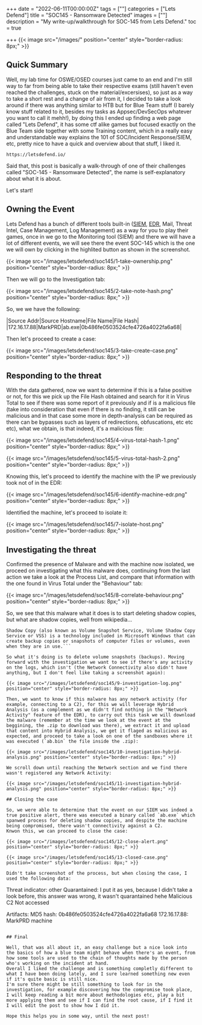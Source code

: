 +++
date = "2022-06-11T00:00:00Z"
tags = [""]
categories = ["Lets Defend"]
title = "SOC145 - Ransomware Detected"
images = [""]
description = "My write-up/walkthrough for SOC-145 from Lets Defend."
toc = true

+++
{{< image src="/images/" position="center" style="border-radius: 8px;" >}}

## Quick Summary

Well, my lab time for OSWE/OSED courses just came to an end and I'm still way to far from being able to take their respective exams (still haven't even reached the challenges, stuck on the material/excersises), so just as a way to take a short rest and a change of air from it, I decided to take a look around if there was anything similar to HTB but for Blue Team stuff (I barely know stuff related to it, besides my tasks as Appsec/DevSecOps whatever you want to call it mehh!), by doing this I ended up finding a web page called "Lets Defend", it has some ctf alike games but focused exactly on the Blue Team side together with some Training content, which in a really easy and understandable way explains the 101 of SOC/Incident Response/SIEM, etc, pretty nice to have a quick and overview about that stuff, I liked it. 

```console
https://letsdefend.io/
```

Said that, this post is basically a walk-through of one of their challenges called "SOC-145 - Ransomware Detected", the name is self-explanatory about what it is about.

Let's start!

## Owning the Event

Lets Defend has a bunch of different tools built-in ([SIEM](https://en.wikipedia.org/wiki/Security_information_and_event_management), [EDR](https://en.wikipedia.org/wiki/Endpoint_detection_and_response), Mail, Threat Intel, Case Management, Log Management) as a way for you to play their games, once in we go to the Monitoring tool (SIEM) and there we will have a lot of different events, we will see there the event SOC-145 which is the one we will own by clicking in the highlited button as shown in the screenshot.

{{< image src="/images/letsdefend/soc145/1-take-ownership.png" position="center" style="border-radius: 8px;" >}}

Then we will go to the Investigation tab:

{{< image src="/images/letsdefend/soc145/2-take-note-hash.png" position="center" style="border-radius: 8px;" >}}

So, we we have the following:

|Source Addr|Source Hostname|File Name|File Hash|
|172.16.17.88|MarkPRD|ab.exe|0b486fe0503524cfe4726a4022fa6a68|

Then let's proceed to create a case:

{{< image src="/images/letsdefend/soc145/3-take-create-case.png" position="center" style="border-radius: 8px;" >}}


## Responding to the threat

With the data gathered, now we want to determine if this is a false positive or not, for this we pick up the File Hash obtained and search for it in Virus Total to see if there was some report of it previously and if is a malicious file (take into consideration that even if there is no finding, it still can be malicious and in that case some more in depth-analysis can be required as there can be bypasses such as layers of redirections, obfuscations, etc etc etc), what we obtain, is that indeed, it's a malicious file:

{{< image src="/images/letsdefend/soc145/4-virus-total-hash-1.png" position="center" style="border-radius: 8px;" >}}

{{< image src="/images/letsdefend/soc145/5-virus-total-hash-2.png" position="center" style="border-radius: 8px;" >}}

Knowing this, let's proceed to identify the machine with the IP we previously took not of in the EDR:

{{< image src="/images/letsdefend/soc145/6-identify-machine-edr.png" position="center" style="border-radius: 8px;" >}}

Identified the machine, let's proceed to isolate it:

{{< image src="/images/letsdefend/soc145/7-isolate-host.png" position="center" style="border-radius: 8px;" >}}

## Investigating the threat

Confirmed the presence of Malware and with the machine now isolated, we proceed on investigating what this malware does, continuing from the last action we take a look at the Process List, and compare that information with the one found in Virus Total under the "Behaviour" tab:

{{< image src="/images/letsdefend/soc145/8-correlate-behaviour.png" position="center" style="border-radius: 8px;" >}}

So, we see that this malware what it does is to start deleting shadow copies, but what are shadow copies, well from wikipedia...

```text
Shadow Copy (also known as Volume Snapshot Service, Volume Shadow Copy Service or VSS) is a technology included in Microsoft Windows that can create backup copies or snapshots of computer files or volumes, even when they are in use.```

So what it's doing is to delete volume snapshots (backups). Moving forward with the investigation we want to see if there's any activity on the logs, which isn't (the Network Connectivity also didn't have anything, but I don't feel like taking a screenshot again):

{{< image src="/images/letsdefend/soc145/9-investigation-log.png" position="center" style="border-radius: 8px;" >}}

Then, we want to know if this malware has any network activity (for example, connecting to a C2), for this we will leverage Hybrid Analysis (as a complement as we didn't find nothing in the "Network Activity" feature of the EDR), to carry out this task we will download the malware (remember at the time we look at the event at the beggining, the .zip to download was there), we extract it and upload that content into Hybrid Analysis, we get it flaged as malicious as expected, and proceed to take a look on one of the sandboxes where it was executed (`ab.bin` the file inside the .zip):

{{< image src="/images/letsdefend/soc145/10-investigation-hybrid-analysis.png" position="center" style="border-radius: 8px;" >}}

We scroll down until reaching the Network section and we find there wasn't registered any Network Activity:

{{< image src="/images/letsdefend/soc145/11-investigation-hybrid-analysis.png" position="center" style="border-radius: 8px;" >}}

## Closing the case

So, we were able to determine that the event on our SIEM was indeed a true positive alert, there was executed a binary called `ab.exe` which spanwed process for deleting shadow copies, and despite the machine being compromised, there wasn't connectivity against a C2.
Knwon this, we can proceed to close the case:

{{< image src="/images/letsdefend/soc145/12-close-alert.png" position="center" style="border-radius: 8px;" >}}

{{< image src="/images/letsdefend/soc145/13-closed-case.png" position="center" style="border-radius: 8px;" >}}

Didn't take screenshot of the process, but when closing the case, I used the following data:

```
Threat indicator: other
Quarantained: I put it as yes, because I didn't take a look before, this answer was wrong, it wasn't quarantained hehe
Malicious
C2 Not accessed

Artifacts:
    MD5 hash: 0b486fe0503524cfe4726a4022fa6a68
    172.16.17.88: MarkPRD machine
```

## Final

Well, that was all about it, an easy challenge but a nice look into the basics of how a blue team might behave when there's an event, from how some tools are used to the chain of thoughts made by the person who's working on the incident at hand.
Overall I liked the challenge and is something completly different to what I have been doing lately, and I sure learned something new even if it's quite basic is still nice.
I'm sure there might be still something to look for in the investigation, for example discovering how the compromise took place, I will keep reading a bit more about methodologies etc, play a bit more applying them and see if I can find the root cause, if I find it I will edit the post to show how I did it.

Hope this helps you in some way, until the next post!